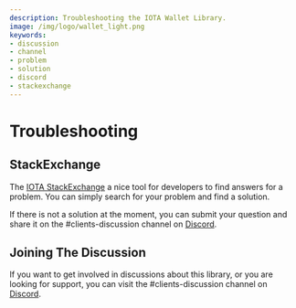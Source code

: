 ```yaml
---
description: Troubleshooting the IOTA Wallet Library.  
image: /img/logo/wallet_light.png
keywords:
- discussion
- channel
- problem
- solution
- discord
- stackexchange
---
```

# Troubleshooting

## StackExchange

The [IOTA StackExchange](https://iota.stackexchange.com/) a nice tool for developers to find answers for a problem. You can simply search for your problem and find a solution. 

If there is not a solution at the moment, you can submit your question and share it on the #clients-discussion channel on [Discord](https://discord.iota.org).

## Joining The Discussion

If you want to get involved in discussions about this library, or you are looking for support, you can visit the #clients-discussion channel on [Discord](https://discord.iota.org).